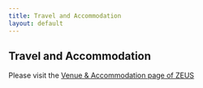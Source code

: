 ```yaml
---
title: Travel and Accommodation
layout: default
---
```


## Travel and Accommodation

Please visit the [Venue & Accommodation page of ZEUS](http://mashup.inf.usi.ch/zeus2017/#venue)
